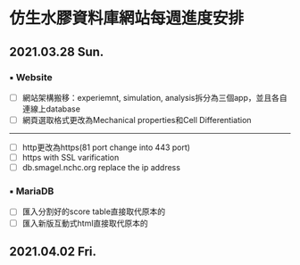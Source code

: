 # 仿生水膠資料庫網站每週進度安排
## 2021.03.28 Sun.
### ▪️ Website
- [ ] 網站架構搬移：experiemnt, simulation, analysis拆分為三個app，並且各自連線上database
- [ ] 網頁選取格式更改為Mechanical properties和Cell Differentiation
---
- [ ] http更改為https(81 port change into 443 port)
- [ ] https with SSL varification
- [ ] db.smagel.nchc.org replace the ip address

### ▪️ MariaDB
- [ ] 匯入分割好的score table直接取代原本的
- [ ] 匯入新版互動式html直接取代原本的
## 2021.04.02 Fri.
